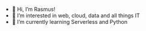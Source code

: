 - 👋 Hi, I’m Rasmus!
- 👀 I’m interested in web, cloud, data and all things IT
- 🌱 I’m currently learning Serverless and Python

<!---
rasmusjnl/rasmusjnl is a ✨ special ✨ repository because its `README.md` (this file) appears on your GitHub profile.
You can click the Preview link to take a look at your changes.
--->
